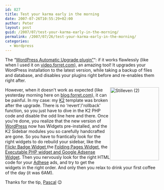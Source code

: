 ```yaml
---
id: 827
title: Test your karma early in the morning
date: 2007-07-26T10:55:29+02:00
author: Peter
layout: post
guid: /2007/07/test-your-karma-early-in-the-morning/
permalink: /2007/07/26/test-your-karma-early-in-the-morning/
categories:
  - Wordpress
---
```

The &#8220;[WordPress Automatic Upgrade plugin&#8221;](http://techie-buzz.com/wordpress-plugins/wordpress-automatic-upgrade-plugin.html)&#8220;: if it works flawlessly (like when I used it on [video.forret.com](http://video.forret.com)), an amazing tool! It upgrades your WordPress installation to the latest version, while taking a backup of files and database, and disables your plugins right before and re-enables them right after.

[<img  style="float: right" src="http://farm2.static.flickr.com/1396/871481719_ae510f35af_m.jpg" width="160" height="240" alt="Stilleven (2)" />](http://www.flickr.com/photos/pforret/871481719/ "Photo Sharing") However, when it doesn't work as expected (like yesterday morning here on [blog.forret.com]()), it can be painful. In my case: my [K2](http://getk2.com) template was broken after the upgrade. There is no &#8216;revert'/'rollback' function, so you just have to dive in the K2 PHP code and disable the odd line here and there. Once you're done, you realize that the new version of [WordPress](http://wordpress.org) now has Widgets pre-installed, and the K2 Sidebar modules you so carefully handcrafted are gone. So you have to frantically look for the right widgets to do rebuild your sidebar, like the [Flickr Badge Widget](http://www.bencoleman.co.uk/),the [Folding Pages Widget](http://navyroad.com/wordpress-plugins/nrs-folding-pages-widget/), the [Executable PHP widget and Google Adsense Widget](http://ottodestruct.com/). Then you nervously look for the right HTML code for your [Adhese](http://www.adhese.com) ads, and try to get the widgets in the right order. And only then you relax to drink your first coffee of the day (it was 6AM). 

Thanks for the tip, [Pascal](http://pascal.vanhecke.info) 😉